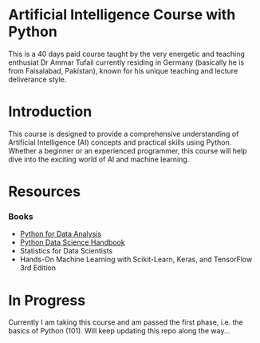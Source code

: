# Artificial Intelligence Course with Python

This is a 40 days paid course taught by the very energetic and teaching enthusiat Dr Ammar Tufail currently residing in Germany (basically he is from Faisalabad, Pakistan), known for his unique teaching and lecture deliverance style.

# Introduction

This course is designed to provide a comprehensive understanding of Artificial Intelligence (AI) concepts and practical skills using Python. Whether a beginner or an experienced programmer, this course will help dive into the exciting world of AI and machine learning.

# Resources

### Books

- [Python for Data Analysis](https://wesmckinney.com/book/)
- [Python Data Science Handbook](https://jakevdp.github.io/PythonDataScienceHandbook/)
- Statistics for Data Scientists
- Hands-On Machine Learning with Scikit-Learn, Keras, and TensorFlow 3rd Edition

# In Progress

Currently I am taking this course and am passed the first phase, i.e. the basics of Python (101). Will keep updating this repo along the way...